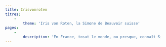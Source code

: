 ```yaml
---
title: Irisvonroten
titres:
    -
        theme: 'Iris von Roten, la Simone de Beauvoir suisse'
pages:
    -
        description: 'En France, tosut le monde, ou presque, connaît Simone de Beauvoir, figure féministe qui a marqué de son empreinte l’histoire du 20e siècle. En Suisse, la Bâloise Iris von Roten, épouse du Valaisan Peter von Roten, a exercé une influence comparable. En 1958, elle publie un ouvrage féministe intitulé Frauen im Laufgitter. Très rapidement après sa sortie, le livre est considéré comme scandaleux. Pourtant, il est rapidement en rupture de stock, mais ne sera réédité qu’en 1959.Certain·e·s vont même jusqu’à affirmer qu’il serait à l’origine du refus de la votation du 1er février 1959 sur le suffrage féminin. L’ouvrage ne deviendra du reste une référence de la littérature féministe que dans les années 1980. Sa traduction récente en français, réalisée par Camille Logoz, plus de 60 ans après sa publication en allemand, permet désormais au public francophone de mieux connaître les différentes facettes d’Iris von Roten, au-delà de la correspondance échangée avec son mari et publiée par Wilfried Meichtry dans Amours ennemies.'
---
```


